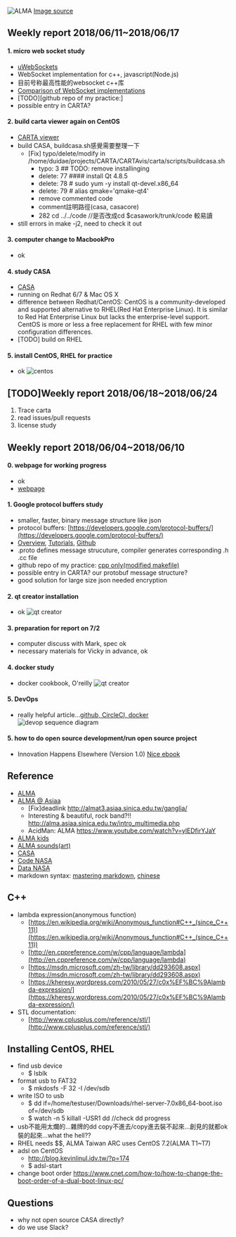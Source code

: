 ![ALMA](images/beautiful.jpg)
[Image source](http://alma.asiaa.sinica.edu.tw/_img/site_multimedia/2013AOS/IMG_4017.jpg)
## Weekly report 2018/06/11~2018/06/17

#### 1. micro web socket study
* [uWebSockets](https://github.com/uNetworking/uWebSockets)
* WebSocket implementation for c++, javascript(Node.js)
* 目前号称最高性能的websocket c++库
* [Comparison of WebSocket implementations](https://en.wikipedia.org/wiki/Comparison_of_WebSocket_implementations)
* [TODO][github repo of my practice:]
* possible entry in CARTA? 

#### 2. build carta viewer again on CentOS
* [CARTA viewer](https://github.com/CARTAvis/carta)
* build CASA, buildcasa.sh感覺需要整理一下
  * [Fix] typo/delete/modify in /home/duidae/projects/CARTA/CARTAvis/carta/scripts/buildcasa.sh
    * typo: 3 ## TODO: remove installinging
    * delete: 77     #### install Qt 4.8.5
    * delete: 78     # sudo yum -y install qt-devel.x86_64
    * delete: 79     # alias qmake='qmake-qt4'
    * remove commented code
    * comment註明路徑(casa, casacore)
    * 282 cd ../../code  //是否改成cd $casawork/trunk/code 較易讀
* still errors in make -j2, need to check it out

#### 3. computer change to MacbookPro
* ok

#### 4. study CASA
* [CASA](https://casa.nrao.edu/)
* running on Redhat 6/7 & Mac OS X
* difference between Redhat/CentOS: CentOS is a community-developed and supported alternative to RHEL(Red Hat Enterprise Linux). It is similar to Red Hat Enterprise Linux but lacks the enterprise-level support. CentOS is more or less a free replacement for RHEL with few minor configuration differences.
* [TODO] build on RHEL

#### 5. install CentOS, RHEL for practice
* ok
![centos](images/centos+RHEL.png)

## [TODO]Weekly report 2018/06/18~2018/06/24
1. Trace carta
2. read issues/pull requests
3. license study

## Weekly report 2018/06/04~2018/06/10

#### 0. webpage for working progress
* ok
* [webpage](https://duidae.github.io/Asiaa-work/)

#### 1. Google protocol buffers study
* smaller, faster, binary message structure like json
* protocol buffers: [https://developers.google.com/protocol-buffers/](https://developers.google.com/protocol-buffers/)
* [Overview](https://developers.google.com/protocol-buffers/docs/overview), [Tutorials](https://developers.google.com/protocol-buffers/docs/tutorials), [Github](https://github.com/google/protobuf/releases)
* .proto defines message strucuture, compiler generates corresponding .h .cc file
* github repo of my practice: [cpp only(modified makefile)](https://github.com/duidae/Asiaa-work/tree/master/protobuf-example)
* possible entry in CARTA? our protobuf message structure?
* good solution for large size json needed encryption

#### 2. qt creator installation 
* ok
![qt creator](images/2018-06-09%2019-03-55%20qtcreator.png)

#### 3. preparation for report on 7/2
* computer discuss with Mark, spec ok
* necessary materials for Vicky in advance, ok

#### 4. docker study
* docker cookbook, O'reilly
![qt creator](images/docker.jpg)

#### 5. DevOps
* really helpful article...[github, CircleCI, docker](http://blog.amowu.com/2015/04/devops-continuous-integration-delivery-docker-circleci-aws-beanstalk.html)
![devop sequence diagram](images/sequence-diagram.png)

#### 5. how to do open source development/run open source project
* Innovation Happens Elsewhere (Version 1.0) [Nice ebook](https://www.dreamsongs.com/IHE/)

## Reference
* [ALMA](http://www.almaobservatory.org/en/home/)
* [ALMA @ Asiaa](http://alma.asiaa.sinica.edu.tw/index.php)
  * [Fix]deadlink http://almat3.asiaa.sinica.edu.tw/ganglia/
  * Interesting & beautiful, rock band?!! http://alma.asiaa.sinica.edu.tw/intro_multimedia.php
  * AcidMan: ALMA https://www.youtube.com/watch?v=ylEDfirYJaY
* [ALMA kids](http://kids.alma.cl/?lang=zh)
* [ALMA sounds(art)](http://www.almasounds.org/)
* [CASA](https://casa.nrao.edu/)
* [Code NASA](https://code.nasa.gov/)
* [Data NASA](https://data.nasa.gov/)
* markdown syntax: [mastering markdown](https://guides.github.com/features/mastering-markdown/), [chinese](https://github.com/othree/markdown-syntax-zhtw)

## C++
* lambda expression(anonymous function)
  * [https://en.wikipedia.org/wiki/Anonymous_function#C++_(since_C++11)](https://en.wikipedia.org/wiki/Anonymous_function#C++_(since_C++11))
  * [http://en.cppreference.com/w/cpp/language/lambda](http://en.cppreference.com/w/cpp/language/lambda)
  * [https://msdn.microsoft.com/zh-tw/library/dd293608.aspx](https://msdn.microsoft.com/zh-tw/library/dd293608.aspx)
  * [https://kheresy.wordpress.com/2010/05/27/c0x%EF%BC%9Alambda-expression/](https://kheresy.wordpress.com/2010/05/27/c0x%EF%BC%9Alambda-expression/)
* STL documentation:
  * [http://www.cplusplus.com/reference/stl/](http://www.cplusplus.com/reference/stl/)

## Installing CentOS, RHEL
* find usb device
  * $ lsblk
* format usb to FAT32
  * $ mkdosfs -F 32 -I /dev/sdb
* write ISO to usb
  * $ dd if=/home/testuser/Downloads/rhel-server-7.0x86_64-boot.iso of=/dev/sdb
  * $ watch -n 5 killall -USR1 dd //check dd progress
* usb不能用太爛的...雜牌的dd copy不進去/copy進去裝不起來...創見的就都ok裝的起來...what the hell??
* RHEL needs $$, ALMA Taiwan ARC uses CentOS 7.2(ALMA T1~T7)
* adsl on CentOS
  * http://blog.kevinlinul.idv.tw/?p=174
  * $ adsl-start
* change boot order https://www.cnet.com/how-to/how-to-change-the-boot-order-of-a-dual-boot-linux-pc/

## Questions
* why not open source CASA directly?
* do we use Slack?
